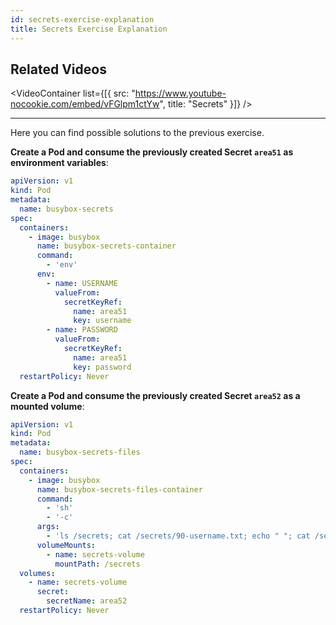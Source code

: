 ```yaml
---
id: secrets-exercise-explanation
title: Secrets Exercise Explanation
---
```


## Related Videos

<VideoContainer
  list={[{
    src: "https://www.youtube-nocookie.com/embed/vFGlpm1ctYw",
    title: "Secrets"
  }]}
/>

---

Here you can find possible solutions to the previous exercise.

**Create a Pod and consume the previously created Secret `area51` as environment variables**:

```yaml
apiVersion: v1
kind: Pod
metadata:
  name: busybox-secrets
spec:
  containers:
    - image: busybox
      name: busybox-secrets-container
      command:
        - 'env'
      env:
        - name: USERNAME
          valueFrom:
            secretKeyRef:
              name: area51
              key: username
        - name: PASSWORD
          valueFrom:
            secretKeyRef:
              name: area51
              key: password
  restartPolicy: Never
```

**Create a Pod and consume the previously created Secret `area52` as a mounted volume**:

```yaml
apiVersion: v1
kind: Pod
metadata:
  name: busybox-secrets-files
spec:
  containers:
    - image: busybox
      name: busybox-secrets-files-container
      command:
        - 'sh'
        - '-c'
      args:
        - 'ls /secrets; cat /secrets/90-username.txt; echo " "; cat /secrets/AA-password.txt'
      volumeMounts:
        - name: secrets-volume
          mountPath: /secrets
  volumes:
    - name: secrets-volume
      secret:
        secretName: area52
  restartPolicy: Never
```
